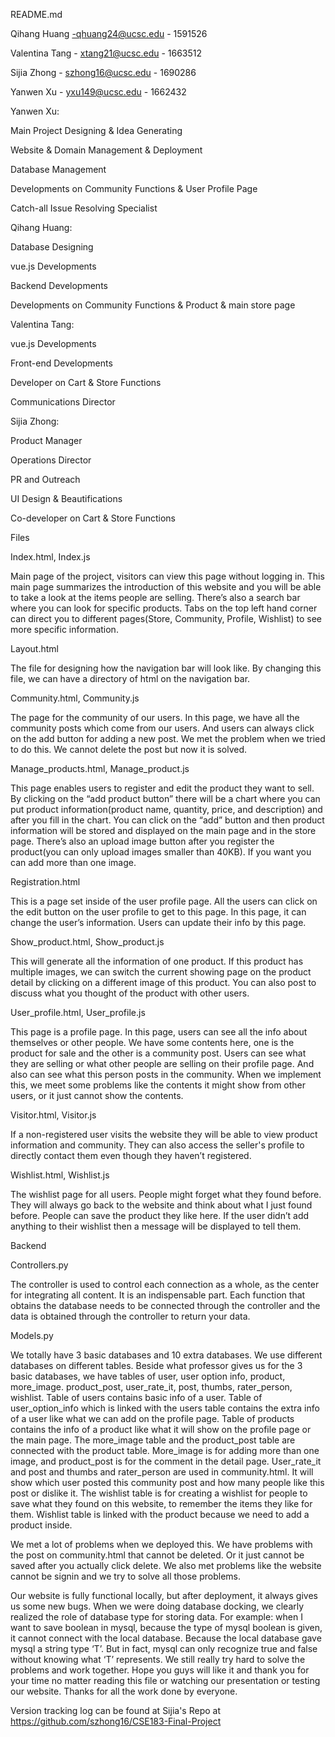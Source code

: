 README.md

Qihang Huang -qhuang24@ucsc.edu - 1591526

Valentina Tang - xtang21@ucsc.edu - 1663512

Sijia Zhong - szhong16@ucsc.edu - 1690286

Yanwen Xu - yxu149@ucsc.edu - 1662432

Yanwen Xu: 

Main Project Designing & Idea Generating

Website & Domain Management & Deployment

Database Management

Developments on Community Functions & User Profile Page

Catch-all Issue Resolving Specialist

Qihang Huang: 

Database Designing

vue.js Developments 

Backend Developments

Developments on Community Functions & Product  & main store page


Valentina Tang: 

vue.js Developments

Front-end Developments 

Developer on Cart & Store Functions

Communications Director


Sijia Zhong: 

Product Manager

Operations Director

PR and Outreach

UI Design & Beautifications

Co-developer on Cart & Store Functions


Files

Index.html, Index.js

Main page of the project, visitors can view this page without logging in. This main page summarizes the introduction of this website and you will be able to take a look at the items people are selling. There’s also a search bar where you can look for specific products. Tabs on the top left hand corner can direct you to different pages(Store, Community, Profile, Wishlist) to see more specific information.

Layout.html

The file for designing how the navigation bar will look like. By changing this file, we can have a directory of html on the navigation bar. 

Community.html, Community.js

The page for the community of our users. In this page, we have all the community posts which come from our users. And users can always click on the add button for adding a new post. We met the problem when we tried to do this. We cannot delete the post but now it is solved. 

Manage_products.html, Manage_product.js

This page enables users to register and edit the product they want to sell. By clicking on the “add product button” there will be a chart where you can put product information(product name, quantity, price, and description) and after you fill in the chart. You can click on the “add” button and then product information will be stored and displayed on the main page and in the store page. There’s also an upload image button after you register the product(you can only upload images smaller than 40KB). If you want you can add more than one image.

Registration.html

This is a page set inside of the user profile page. All the users can click on the edit button on the user profile to get to this page. In this page, it can change the user’s information. Users can update their info by this page. 

Show_product.html, Show_product.js

This will generate all the information of one product. If this product has multiple images, we can switch the current showing page on the product detail by clicking on a different image of this product. You can also post to discuss what you thought of the product with other users. 

User_profile.html, User_profile.js

This page is a profile page. In this page, users can see all the info about themselves or other people. We have some contents here, one is the product for sale and the other is a community post. Users can see what they are selling or what other people are selling on their profile page. And also can see what this person posts in the community. When we implement this, we meet some problems like the contents it might show from other users, or it just cannot show the contents. 

Visitor.html, Visitor.js

If a non-registered user visits the website they will be able to view product information and community. They can also access the seller's profile to directly contact them even though they haven’t registered.

Wishlist.html, Wishlist.js

The wishlist page for all users. People might forget what they found before. They will always go back to the website and think about what I just found before. People can save the product they like here. If the user didn’t add anything to their wishlist then a message will be displayed to tell them.

Backend

Controllers.py

The controller is used to control each connection as a whole, as the center for integrating all content. It is an indispensable part. Each function that obtains the database needs to be connected through the controller and the data is obtained through the controller to return your data.

Models.py

We totally have 3 basic databases and 10 extra databases. We use different databases on different tables. Beside what professor gives us for the 3 basic databases, we have tables of user, user option info, product, more_image. product_post, user_rate_it, post, thumbs, rater_person, wishlist. Table of users contains basic info of a user. Table of user_option_info which is linked with the users table contains the extra info of a user like what we can add on the profile page. Table of products contains the info of a product like what it will show on the profile page or the main page. The more_image table and the product_post table are connected with the product table. More_image is for adding more than one image, and product_post is for the comment in the detail page. User_rate_it and post and thumbs and rater_person are used in community.html. It will show which user posted this community post and how many people like this post or dislike it. The wishlist table is for creating a wishlist for people to save what they found on this website, to remember the items they like for them. Wishlist table is linked with the product because we need to add a product inside. 

We met a lot of problems when we deployed this. We have problems with the post on community.html that cannot be deleted. Or it just cannot be saved after you actually click delete. We also met problems like the website cannot be signin and we try to solve all those problems. 

Our website is fully functional locally, but after deployment, it always gives us some new bugs. When we were doing database docking, we clearly realized the role of database type for storing data. For example: when I want to save boolean in mysql, because the type of mysql boolean is given, it cannot connect with the local database. Because the local database gave mysql a string type ‘T’. But in fact, mysql can only recognize true and false without knowing what ‘T’ represents.  We still really try hard to solve the problems and work together. Hope you guys will like it and thank you for your time no matter reading this file or watching our presentation or testing our website. Thanks for all the work done by everyone. 

Version tracking log can be found at Sijia's Repo at https://github.com/szhong16/CSE183-Final-Project
